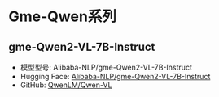 # Gme-Qwen系列

## gme-Qwen2-VL-7B-Instruct
- 模型型号: Alibaba-NLP/gme-Qwen2-VL-7B-Instruct
- Hugging Face: [Alibaba-NLP/gme-Qwen2-VL-7B-Instruct](https://huggingface.co/Alibaba-NLP/gme-Qwen2-VL-7B-Instruct)
- GitHub: [QwenLM/Qwen-VL](https://github.com/QwenLM/Qwen-VL) 